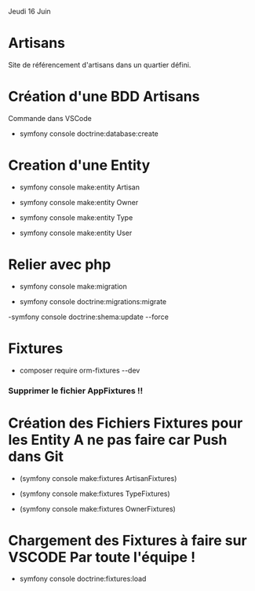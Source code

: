 Jeudi 16 Juin

# Artisans
Site de référencement d'artisans dans un quartier défini.

# Création d'une BDD Artisans

Commande dans VSCode

- symfony console doctrine:database:create

# Creation d'une Entity

- symfony console make:entity Artisan

- symfony console make:entity Owner

- symfony console make:entity Type

- symfony console make:entity User

# Relier avec php

- symfony console make:migration

- symfony console doctrine:migrations:migrate

 -symfony console doctrine:shema:update --force

# Fixtures

- composer require orm-fixtures --dev

### Supprimer le fichier AppFixtures !!

# Création des Fichiers Fixtures pour les Entity A ne pas faire car Push dans Git

- (symfony console make:fixtures ArtisanFixtures)

- (symfony console make:fixtures TypeFixtures)

- (symfony console make:fixtures OwnerFixtures)

# Chargement des Fixtures à faire sur VSCODE Par toute l'équipe !

- symfony console doctrine:fixtures:load




